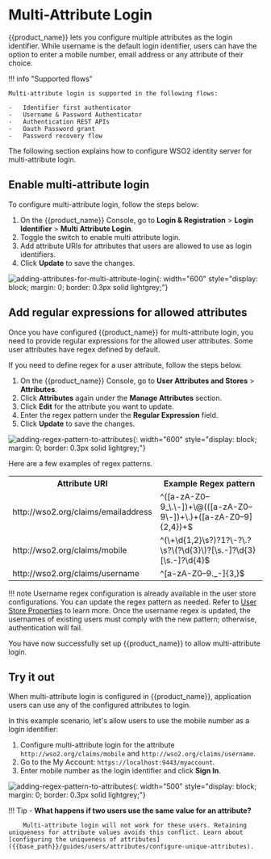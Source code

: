 # Multi-Attribute Login

{{product_name}} lets you configure multiple attributes as the login identifier. While username is the default login identifier, users can have the option to enter a mobile number, email address or any attribute of their choice.

!!! info "Supported flows"

    Multi-attribute login is supported in the following flows:

    -   Identifier first authenticator
    -   Username & Password Authenticator
    -   Authentication REST APIs
    -   Oauth Password grant
    -   Password recovery flow

The following section explains how to configure WSO2 identity server for multi-attribute login.

## Enable multi-attribute login

To configure multi-attribute login, follow the steps below:

1. On the {{product_name}} Console, go to **Login & Registration** > **Login Identifier** > **Multi Attribute Login**.
2. Toggle the switch to enable multi attribute login.
4. Add attribute URIs for attributes that users are allowed to use as login identifiers.
5. Click **Update** to save the changes.

![adding-attributes-for-multi-attribute-login]({{base_path}}/assets/img/guides/users/adding-attributes-for-multi-attribute-login.png){: width="600" style="display: block; margin: 0; border: 0.3px solid lightgrey;"}

## Add regular expressions for allowed attributes

Once you have configured {{product_name}} for multi-attribute login, you need to provide regular expressions for the 
allowed user attributes. Some user attributes have regex defined by default. 

If you need to define regex for a user attribute, follow the steps below.

1.  On the {{product_name}} Console, go to **User Attributes and Stores** > **Attributes**.
2.  Click **Attributes** again under the **Manage Attributes** section.
3.  Click **Edit** for the attribute you want to update.
4.  Enter the regex pattern under the **Regular Expression** field.
5.  Click **Update** to save the changes.

![adding-regex-pattern-to-attributes]({{base_path}}/assets/img/guides/users/adding-regex-pattern-to-attributes.png){: width="600" style="display: block; margin: 0; border: 0.3px solid lightgrey;"}

Here are a few examples of regex patterns.

<table>
  <tr>
    <th>Attribute URI</th>
    <th>Example Regex pattern</th>
  </tr>
  <tr>
    <td>http://wso2.org/claims/emailaddress</td>
    <td>^([a-zA-Z0–9_\.\-])+\@(([a-zA-Z0–9\-])+\.)+([a-zA-Z0–9]{2,4})+$</td>
  </tr>
  <tr>
    <td>http://wso2.org/claims/mobile</td>
    <td>^(\+\d{1,2}\s?)?1?\-?\.?\s?\(?\d{3}\)?[\s.-]?\d{3}[\s.-]?\d{4}$</td>
  </tr>
  <tr>
    <td>http://wso2.org/claims/username</td>
    <td>^[a-zA-Z0–9._-]{3,}$</td>
  </tr>
</table>

!!! note
    Username regex configuration is already available in the user store configurations. You can update the regex pattern as needed. Refer to [User Store Properties]({{base_path}}/guides/users/user-stores/user-store-properties/) to learn more. Once the username regex is updated, the usernames of existing users must comply with the new pattern; otherwise, authentication will fail.

You have now successfully set up {{product_name}} to allow multi-attribute login.

## Try it out

When multi-attribute login is configured in {{product_name}}, application users can use any of the configured attributes to login. 

In this example scenario, let's allow users to use the mobile number as a login identifier:

1.  Configure multi-attribute login for the attribute `http://wso2.org/claims/mobile` and `http://wso2.org/claims/username`.
2.  Go to the My Account: `https://localhost:9443/myaccount`.
3.  Enter mobile number as the login identifier and click **Sign In**.

![adding-regex-pattern-to-attributes]({{base_path}}/assets/img/guides/users/login-with-mobile-number.png){: width="500" style="display: block; margin: 0; border: 0.3px solid lightgrey;"}

!!! Tip
    - **What happens if two users use the same value for an attribute?** 

        Multi-attribute login will not work for these users. Retaining uniqueness for attribute values avoids this conflict. Learn about [configuring the uniqueness of attributes]({{base_path}}/guides/users/attributes/configure-unique-attributes).

